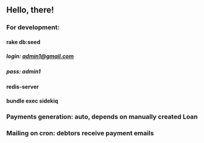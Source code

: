 ## Hello, there!

### For development:
#### rake db:seed
##### login: admin1@gmail.com
##### pass: admin1
#### redis-server
#### bundle exec sidekiq

### Payments generation: auto, depends on manually created Loan 
### Mailing on cron: debtors receive payment emails   